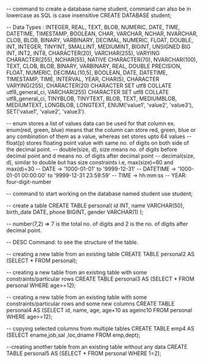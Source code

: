 -- command to create a database name student, command can also be in lowercase as SQL is case insensitive
CREATE DATABASE student;

-- Data Types : INTEGER, REAL, TEXT, BLOB, NUMERIC, DATE, TIME, DATETIME, TIMESTAMP, BOOLEAN, CHAR, VARCHAR, NCHAR, NVARCHAR, CLOB, BLOB, BINARY, VARBINARY, DECIMAL, NUMERIC, FLOAT, DOUBLE, INT, INTEGER, TINYINT, SMALLINT, MEDIUMINT, BIGINT, UNSIGNED BIG INT, INT2, INT8, CHARACTER(20), VARCHAR(255), VARYING CHARACTER(255), NCHAR(55), NATIVE CHARACTER(70), NVARCHAR(100), TEXT, CLOB, BLOB, BINARY, VARBINARY, REAL, DOUBLE PRECISION, FLOAT, NUMERIC, DECIMAL(10,5), BOOLEAN, DATE, DATETIME, TIMESTAMP, TIME, INTERVAL, YEAR, CHAR(5), CHARACTER VARYING(255), CHARACTER(20) CHARACTER SET utf8 COLLATE utf8_general_ci, VARCHAR(255) CHARACTER SET utf8 COLLATE utf8_general_ci, TINYBLOB, TINYTEXT, BLOB, TEXT, MEDIUMBLOB, MEDIUMTEXT, LONGBLOB, LONGTEXT, ENUM('value1', 'value2', 'value3'), SET('value1', 'value2', 'value3').

-- enum stores a list of values data can be used for that column ex. enum(red, green, blue) means that the column can store red, green, blue or any combination of them as a value, whereas set stores upto 64 values
-- float(p) stores floating point value with same no. of digits on both side of the decimal point.
-- double(size, d), size means no. of digits before decimal point and d means no. of digits after decimal point
-- decimal(size, d), similar to double but has size constraints i.e, max(size)=60 and max(d)=30 
-- DATE -> '1000-01-01' to '9999-12-31'
-- DATETIME -> '1000-01-01 00:00:00' to '9999-12-31 23:59:59'
-- TIME -> hh:mm:ss
-- YEAR: four-digit-number

-- command to start working on the database named student
use student;

-- create a table
CREATE TABLE personal(
id INT,
name VARCHAR(50),
birth_date DATE,
phone BIGINT,
gender VARCHAR(1)
);

-- number(7,2) => 7 is the total no. of digits and 2 is the no. of digits after decimal point.

-- DESC Command: to see the structure of the table.

-- creating a new table from an existing table
CREATE TABLE personal2 AS (SELECT * FROM personal);

-- creating a new table from an existing table with some constraints/particular rows
CREATE TABLE personal3 AS (SELECT * FROM personal WHERE age>=12);

-- creating a new table from an existing table with some constraints/particular rows and some new columns
CREATE TABLE personal4 AS (SELECT id, name, age, age+10 as ageinc10 FROM personal WHERE age>=12);

-- copying selected columns from multiple tables
CREATE TABLE emp4 AS (SELECT ename,job,sal ,loc,dname FROM emp,dept);

--creating another table from an existing table without any data
CREATE TABLE personal5 AS (SELECT * FROM personal WHERE 1=2);
